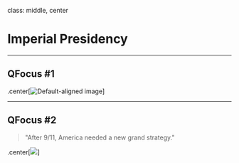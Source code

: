 class: middle, center

# Imperial Presidency

---

## QFocus #1

.center[![Default-aligned image](http://images.csmonitor.com/csm/2014/01/obamawebcover.jpg?alias=standard_600x400)]

---

## QFocus #2

> "After 9/11, America needed a new grand strategy."

.center[![](http://newshour.s3.amazonaws.com/photos/2011/09/12/security3_slideshow.jpg)]
